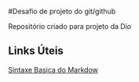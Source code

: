 #Desafio de projeto do git/github

Repositório criado para projeto da Dio

## Links Úteis
[Sintaxe Basica do Markdow](https://www.markdownguide.org/basic-syntax/)
